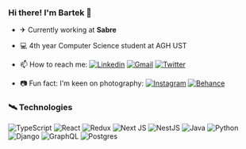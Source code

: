 ### Hi there! I'm Bartek 🗿

- ✈ Currently working at **Sabre**

- 💻 4th year Computer Science student at AGH UST 

- 📫 How to reach me:
[![Linkedin](https://img.shields.io/badge/Linkedin-blue?style=flat-square&logo=Linkedin&logoColor=white&link=https://www.linkedin.com/in/bartosz-szar-25368a184/)](https://www.linkedin.com/in/bartosz-szar-25368a184/)
[![Gmail](https://img.shields.io/badge/szarbartosz@gmail.com-c14438?style=flat-square&logo=Gmail&logoColor=white&link=mailto:szarbartosz@gmail.com)](mailto:szarbartosz@gmail.com) 
[![Twitter](https://img.shields.io/badge/@szarbartosz-%231DA1F2?style=flat-square&logo=Twitter&logoColor=white)](https://twitter.com/szarbartosz)

- 📷 Fun fact: I'm keen on photography:
[![Instagram](https://img.shields.io/badge/@szaryy-%23E4405F?style=flat-square&logo=Instagram&logoColor=white)](https://www.instagram.com/szaryy/)
[![Behance](https://img.shields.io/badge/Behance-1769ff?style=flat-square&logo=behance&logoColor=white)](https://www.behance.net/szarbartosz)

### 🛰 Technologies
![TypeScript](https://img.shields.io/badge/typescript-%23007ACC.svg?style=for-the-badge&logo=typescript&logoColor=white)
![React](https://img.shields.io/badge/react-%2320232a.svg?style=for-the-badge&logo=react&logoColor=%2361DAFB)
![Redux](https://img.shields.io/badge/redux-%23593d88.svg?style=for-the-badge&logo=redux&logoColor=white)
![Next JS](https://img.shields.io/badge/Next-black?style=for-the-badge&logo=next.js&logoColor=white)
![NestJS](https://img.shields.io/badge/nestjs-%23E0234E.svg?style=for-the-badge&logo=nestjs&logoColor=white)
![Java](https://img.shields.io/badge/java-%23ED8B00.svg?style=for-the-badge&logo=java&logoColor=white)
![Python](https://img.shields.io/badge/python-3670A0?style=for-the-badge&logo=python&logoColor=ffdd54)
![Django](https://img.shields.io/badge/django-%23092E20.svg?style=for-the-badge&logo=django&logoColor=white)
![GraphQL](https://img.shields.io/badge/-GraphQL-E10098?style=for-the-badge&logo=graphql&logoColor=white)
![Postgres](https://img.shields.io/badge/postgres-%23316192.svg?style=for-the-badge&logo=postgresql&logoColor=white)

